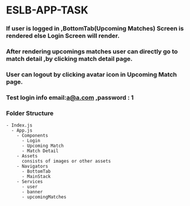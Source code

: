 # ESLB-APP-TASK


### If user is logged in ,BottomTab(Upcoming Matches) Screen is rendered else Login Screen will render.
### After rendering upcomings matches user can directly go to match detail ,by clicking match detail page.
### User can logout by clicking avatar icon in Upcoming Match page.
### Test login info email:a@a.com ,password : 1
### Folder Structure
    - Index.js
      - App.js
        - Components
          - Login
          - Upcoming Match
          - Match Detail
        - Assets
          consists of images or other assets
        - Navigators
          - BottomTab
          - MainStack
        - Services
          - user
          - banner
          - upcomingMatches
          


